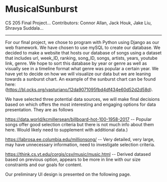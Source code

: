 # MusicalSunburst
CS 205 Final Project...
Contributors: Connor Allan, Jack Houk, Jake Liu, Shravya Suddala...

---

For our final project, we chose to program with Python using Django as our web framework. We have chosen to use mySQL to create our database. We decided to make a website that hosts our database of songs using a dataset that includes url, week_ID, ranking, song_ID, songs, artists, years, youtube link, genre. We hope to sort this database by year or genre as well as visually see in a timeline format what genre was popular a certain year. We have yet to decide on how we will visualize our data but we are leaning towards a sunburst chart. An example of the sunburst chart can be found here: (https://bl.ocks.org/vasturiano/12da9071095fbd4df434e60d52d2d58d).

We have selected three potential data sources, we will make final decisions based on which offers the most interesting and engaging options for data presentation. They are as follows

https://data.world/kcmillersean/billboard-hot-100-1958-2017 -- Popular songs offer good selection criteria but there is not much info about them here. Would likely need to supplement with additional data.)

https://labrosa.ee.columbia.edu/millionsong/ -- Very detailed, very large, may have unnecessary information, need to investigate selection criteria.

https://think.cs.vt.edu/corgis/csv/music/music.html -- Derived datased based on previous option, appears to be more in line with our size constraints and our goals for content.

Our preliminary UI design is presented on the following page. 

